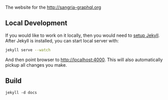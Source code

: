 The website for the http://sangria-graphql.org

## Local Development

If you would like to work on it locally, then you would need to [setup Jekyll](https://help.github.com/articles/setting-up-your-pages-site-locally-with-jekyll/). After Jekyll is installed, you can start local server with:

```bash
jekyll serve --watch
```

And then point browser to [http://localhost:4000](http://localhost:4000). This will also automatically pickup all changes you make.

## Build

```
jekyll -d docs
```
